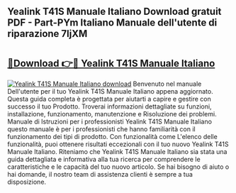## Yealink T41S Manuale Italiano Download gratuit PDF - Part-PYm Italiano Manuale dell'utente di riparazione 7ljXM

# <h2><a href="http://df978f.blite.top/?on=Yealink+T41S+Manuale+Italiano">🔗Download 👉🔴 Yealink T41S Manuale Italiano</a></h2>

[![Yealink T41S Manuale Italiano download](https://i.imgur.com/lujVjoI.png)](http://df978f.blite.top/?on=Yealink+T41S+Manuale+Italiano)
Benvenuto nel manuale Dell'utente per il tuo Yealink T41S Manuale Italiano appena aggiornato. Questa guida completa è progettata per aiutarti a capire e gestire con successo il tuo Prodotto. Troverai informazioni dettagliate su funzioni, installazione, funzionamento, manutenzione e Risoluzione dei problemi. Manuale di Istruzioni per i professionisti Yealink T41S Manuale Italiano questo manuale è per i professionisti che hanno familiarità con il funzionamento dei tipi di prodotto. Con funzionalità come L'elenco delle funzionalità, puoi ottenere risultati eccezionali con il tuo nuovo Yealink T41S Manuale Italiano. Riteniamo che Yealink T41S Manuale Italiano sia stata una guida dettagliata e informativa alla tua ricerca per comprendere le caratteristiche e le capacità del tuo nuovo articolo. Se hai bisogno di aiuto o hai domande, il nostro team di assistenza clienti è sempre a tua disposizione.
